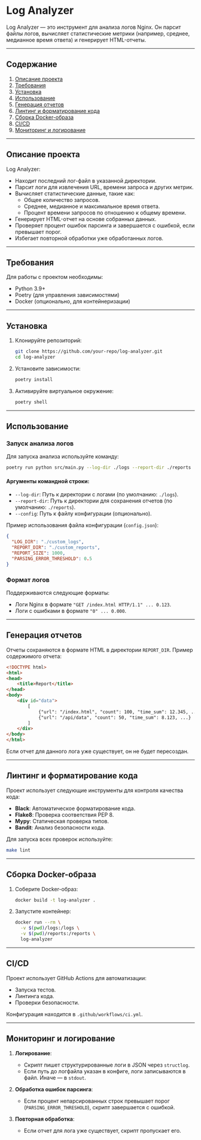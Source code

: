 # **Log Analyzer**

Log Analyzer — это инструмент для анализа логов Nginx. Он парсит файлы логов, вычисляет статистические метрики (например, среднее, медианное время ответа) и генерирует HTML-отчеты.

---

## **Содержание**

1. [Описание проекта](#описание-проекта)
2. [Требования](#требования)
3. [Установка](#установка)
4. [Использование](#использование)
5. [Генерация отчетов](#генерация-отчетов)
6. [Линтинг и форматирование кода](#линтинг-и-форматирование-кода)
7. [Сборка Docker-образа](#сборка-docker-образа)
8. [CI/CD](#cicd)
9. [Мониторинг и логирование](#мониторинг-и-логирование)

---

## **Описание проекта**

Log Analyzer:
- Находит последний лог-файл в указанной директории.
- Парсит логи для извлечения URL, времени запроса и других метрик.
- Вычисляет статистические данные, такие как:
  - Общее количество запросов.
  - Среднее, медианное и максимальное время ответа.
  - Процент времени запросов по отношению к общему времени.
- Генерирует HTML-отчет на основе собранных данных.
- Проверяет процент ошибок парсинга и завершается с ошибкой, если превышает порог.
- Избегает повторной обработки уже обработанных логов.

---

## **Требования**

Для работы с проектом необходимы:
- Python 3.9+
- Poetry (для управления зависимостями)
- Docker (опционально, для контейнеризации)

---

## **Установка**

1. Клонируйте репозиторий:
   ```bash
   git clone https://github.com/your-repo/log-analyzer.git
   cd log-analyzer
   ```

2. Установите зависимости:
   ```bash
   poetry install
   ```

3. Активируйте виртуальное окружение:
   ```bash
   poetry shell
   ```

---

## **Использование**

### **Запуск анализа логов**
Для запуска анализа используйте команду:
```bash
poetry run python src/main.py --log-dir ./logs --report-dir ./reports
```

#### Аргументы командной строки:
- `--log-dir`: Путь к директории с логами (по умолчанию: `./logs`).
- `--report-dir`: Путь к директории для сохранения отчетов (по умолчанию: `./reports`).
- `--config`: Путь к файлу конфигурации (опционально).

Пример использования файла конфигурации (`config.json`):
```json
{
  "LOG_DIR": "./custom_logs",
  "REPORT_DIR": "./custom_reports",
  "REPORT_SIZE": 1000,
  "PARSING_ERROR_THRESHOLD": 0.5
}
```

### **Формат логов**
Поддерживаются следующие форматы:
- Логи Nginx в формате `"GET /index.html HTTP/1.1" ... 0.123`.
- Логи с ошибками в формате `"0" ... 0.000`.

---

## **Генерация отчетов**

Отчеты сохраняются в формате HTML в директории `REPORT_DIR`. Пример содержимого отчета:

```html
<!DOCTYPE html>
<html>
<head>
    <title>Report</title>
</head>
<body>
    <div id="data">
        [
            {"url": "/index.html", "count": 100, "time_sum": 12.345, ...},
            {"url": "/api/data", "count": 50, "time_sum": 8.123, ...}
        ]
    </div>
</body>
</html>
```

Если отчет для данного лога уже существует, он не будет пересоздан.

---

## **Линтинг и форматирование кода**

Проект использует следующие инструменты для контроля качества кода:
- **Black**: Автоматическое форматирование кода.
- **Flake8**: Проверка соответствия PEP 8.
- **Mypy**: Статическая проверка типов.
- **Bandit**: Анализ безопасности кода.

Для запуска всех проверок используйте:
```bash
make lint
```

---

## **Сборка Docker-образа**

1. Соберите Docker-образ:
   ```bash
   docker build -t log-analyzer .
   ```

2. Запустите контейнер:
   ```bash
   docker run --rm \
     -v $(pwd)/logs:/logs \
     -v $(pwd)/reports:/reports \
     log-analyzer
   ```

---

## **CI/CD**

Проект использует GitHub Actions для автоматизации:
- Запуска тестов.
- Линтинга кода.
- Проверки безопасности.

Конфигурация находится в `.github/workflows/ci.yml`.

---

## **Мониторинг и логирование**

1. **Логирование**:
   - Скрипт пишет структурированные логи в JSON через `structlog`.
   - Если путь до логфайла указан в конфиге, логи записываются в файл. Иначе — в `stdout`.

2. **Обработка ошибок парсинга**:
   - Если процент непарсированных строк превышает порог (`PARSING_ERROR_THRESHOLD`), скрипт завершается с ошибкой.

3. **Повторная обработка**:
   - Если отчет для лога уже существует, скрипт пропускает его.
